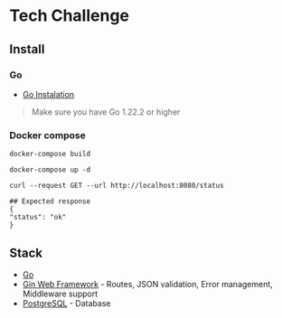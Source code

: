 # Tech Challenge

## Install

### Go 

- [Go Instalation](https://go.dev/doc/install)

> Make sure you have Go 1.22.2 or higher

### Docker compose

```shell
docker-compose build

docker-compose up -d

curl --request GET --url http://localhost:8080/status

## Expected response
{
"status": "ok"
}
```

## Stack

- [Go](https://go.dev/)
- [Gin Web Framework](https://gin-gonic.com/) - Routes, JSON validation, Error management, Middleware support
- [PostgreSQL](https://www.postgresql.org/) - Database


